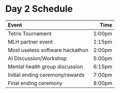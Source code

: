 # Day 2 Schedule

| Event                           |   Time |
| :------------------------------ | -----: |
| Tetris Tournament               | 1:00pm |
| MLH partner event               | 1:15pm |
| Most useless software hackathon | 2:00pm |
| AI Discussion/Workshop          | 5:00pm |
| Mental health group discussion  | 6:15pm |
| Initial ending ceremony/rewards | 7:00pm |
| Final ending ceremony           | 8:00pm |
